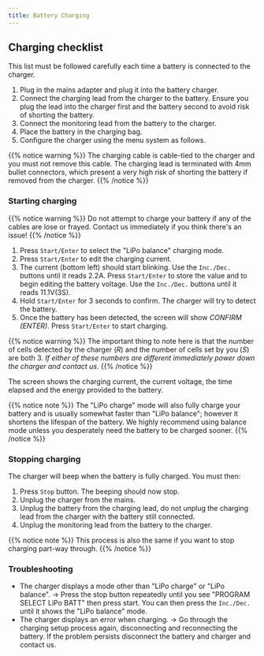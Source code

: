 ```yaml
---
title: Battery Charging
---
```


## Charging checklist
This list must be followed carefully each time a battery is connected to the charger.

1. Plug in the mains adapter and plug it into the battery charger.
2. Connect the charging lead from the charger to the battery. Ensure you plug the lead into the charger first and the battery second to avoid risk of shorting the battery.
3. Connect the monitoring lead from the battery to the charger.
4. Place the battery in the charging bag.
5. Configure the charger using the menu system as follows.

{{% notice warning %}}
The charging cable is cable-tied to the charger and you must not remove this cable. The charging lead is terminated with 4mm bullet connectors, which present a very high risk of shorting the battery if removed from the charger.
{{% /notice %}}

### Starting charging

{{% notice warning %}}
Do not attempt to charge your battery if any of the cables are lose or frayed. Contact us immediately if you think there's an issue!
{{% /notice %}}

1. Press `Start/Enter` to select the "LiPo balance" charging mode.
2. Press `Start/Enter` to edit the charging current.
3. The current (bottom left) should start blinking. Use the `Inc./Dec.` buttons until it reads 2.2A. Press `Start/Enter` to store the value and to begin editing the battery voltage. Use the `Inc./Dec.` buttons until it reads 11.1V(3S).
4. Hold `Start/Enter` for 3 seconds to confirm. The charger will try to detect the battery.
5. Once the battery has been detected, the screen will show _CONFIRM (ENTER)_. Press `Start/Enter` to start charging.

{{% notice warning %}}
The important thing to note here is that the number of cells detected by the charger (_R_) and the number of cells set by you (_S_) are both 3. *If either of these numbers are different immediately power down the charger and contact us.*
{{% /notice %}}

The screen shows the charging current, the current voltage, the time elapsed and the energy provided to the battery.

{{% notice note %}}
The "LiPo charge" mode will also fully charge your battery and is usually somewhat faster than "LiPo balance"; however it shortens the lifespan of the battery. We highly recommend using balance mode unless you desperately need the battery to be charged sooner.
{{% /notice %}}

### Stopping charging
The charger will beep when the battery is fully charged. You must then:

1. Press `Stop` button. The beeping should now stop.
2. Unplug the charger from the mains.
3. Unplug the battery from the charging lead, do not unplug the charging lead from the charger with the battery still connected.
4. Unplug the monitoring lead from the battery to the charger.

{{% notice note %}}
This process is also the same if you want to stop charging part-way through.
{{% /notice %}}

### Troubleshooting

* The charger displays a mode other than "LiPo charge" or "LiPo balance". -> Press the stop button repeatedly until you see "PROGRAM SELECT LiPo BATT" then press start. You can then press the `Inc./Dec.` until it shows the "LiPo balance" mode.
* The charger displays an error when charging. -> Go through the charging setup process again, disconnecting and reconnecting the battery. If the problem persists disconnect the battery and charger and contact us.
